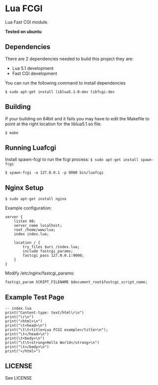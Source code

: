 # Lua FCGI

Lua Fast CGI module.

**Tested on ubuntu**

## Dependencies

There are 2 dependencies needed to build this project
they are:

 * Lua 5.1 development
 * Fast CGI development

You can run the following command to install dependencies

    $ sudo apt-get install liblua5.1-0-dev libfcgi-dev

## Building

If your building on 64bit and it fails you may have to edit the Makefile
to point at the right location for the liblua5.1.so file.

    $ make

## Running Luafcgi

Install spawn-fcgi to run the fcgi process: `$ sudo apt-get install spawn-fcgi`

    $ spawn-fcgi -a 127.0.0.1 -p 9000 bin/luafcgi

## Nginx Setup

    $ sudo apt-get install nginx

Example configuration:

    server {
        listen 80;
        server_name localhost;
        root /home/www/lua;
        index index.lua;

        location / {
            try_files $uri /index.lua;
            include fastcgi_params;
            fastcgi_pass 127.0.0.1:9000;
        }
    }

Modify /etc/nginx/fastcgi_params:

    fastcgi_param SCRIPT_FILENAME $document_root$fastcgi_script_name;

## Example Test Page

    -- index.lua
    print("Content-type: text/html\r\n")
    print("\r\n")
    print("<html>\n")
    print("\t<head>\n")
    print("\t\t<title>Lua FCGI example</title>\n");
    print("\t</head>\n")
    print(\t<body>\n")
    print("\t\t<strong>Hello World</strong>\n")
    print("\t</body>\n")
    print("</html>")

## LICENSE

See LICENSE

